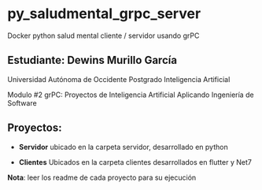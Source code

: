 # py_saludmental_grpc_server

Docker python salud mental cliente / servidor usando grPC


## Estudiante: Dewins Murillo García
Universidad Autónoma de Occidente
Postgrado Inteligencia Artificial

Modulo #2 grPC:
Proyectos de Inteligencia Artificial Aplicando Ingeniería de Software

## Proyectos:

- **Servidor**
	ubicado en la carpeta servidor, desarrollado en python
	
- **Clientes**
	Ubicados en la carpeta clientes desarrollados en flutter y Net7

**Nota**: leer los readme de cada proyecto para su ejecución
